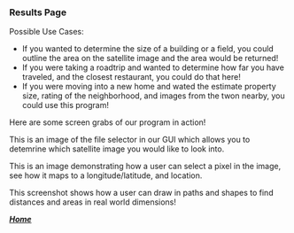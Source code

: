 ### Results Page
Possible Use Cases:
+ If you wanted to determine the size of a building or a field, you could outline the area on the satellite image and the area would be returned!
+ If you were taking a roadtrip and wanted to determine how far you have traveled, and the closest restaurant, you could do that here!
+ If you were moving into a new home and wated the estimate property size, rating of the neighborhood, and images from the twon nearby, you could use this program!

Here are some screen grabs of our program in action!

This is an image of the file selector in our GUI which allows you to detemrine which satellite image you would like to look into.

This is an image demonstrating how a user can select a pixel in the image, see how it maps to a longitude/latitude, and location.

This screenshot shows how a user can draw in paths and shapes to find distances and areas in real world dimensions!

 
[***Home***](https://rickyroze.github.io/SoftDesFinalProject/)
